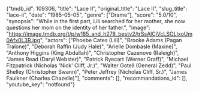 {"tmdb_id": 109306, "title": "Lace II", "original_title": "Lace II", "slug_title": "lace-ii", "date": "1985-05-05", "genre": ["Drame"], "score": "5.0/10", "synopsis": "While in the first part, Lili searched for her mother, she now questions her mom on the identity of her father.", "image": "https://image.tmdb.org/t/p/w185_and_h278_bestv2/trSsAlCjVcLSOLIxoUm0Afx0L3R.jpg", "actors": ["Phoebe Cates (Lili)", "Brooke Adams (Pagan Tralone)", "Deborah Raffin (Judy Hale)", "Arielle Dombasle (Maxine)", "Anthony Higgins (King Abdullah)", "Christopher Cazenove (Raleigh)", "James Read (Daryl Webster)", "Patrick Ryecart (Werner Graff)", "Michael Fitzpatrick (Nicholas 'Nick' Cliff, Jr.)", "Walter Gotell (General Zedd)", "Paul Shelley (Christopher Swann)", "Peter Jeffrey (Nicholas Cliff, Sr.)", "James Faulkner (Charles Chazelle)"], "comments": [], "recommandations_id": [], "youtube_key": "notfound"}